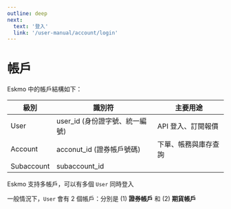 ```yaml
---
outline: deep
next:
  text: '登入'
  link: '/user-manual/account/login'
---
```


# 帳戶

Eskmo 中的帳戶結構如下：

| 級別       | 識別符                          | 主要用途             |
|------------|---------------------------------|----------------------|
| User       | user_id  (身份證字號、統一編號) | API 登入、訂閱報價   |
| Account    | acconut_id (證券帳戶號碼)       | 下單、帳務與庫存查詢 |
| Subaccount | subaccount_id                   |                      |

Eskmo 支持多帳戶，可以有多個 `User` 同時登入

一般情況下，`User` 會有 2 個帳戶：分別是 (1) **證券帳戶** 和 (2) **期貨帳戶**